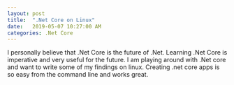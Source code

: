 ```yaml
---
layout: post
title:  ".Net Core on Linux"
date:   2019-05-07 10:27:00 AM
categories: .Net Core
---
```


I personally believe that .Net Core is the future of .Net. Learning .Net Core is imperative and very useful for the future.
I am playing around with .Net core and want to write some of my findings on linux. Creating .net core apps is so easy from the command line
and works great. 


